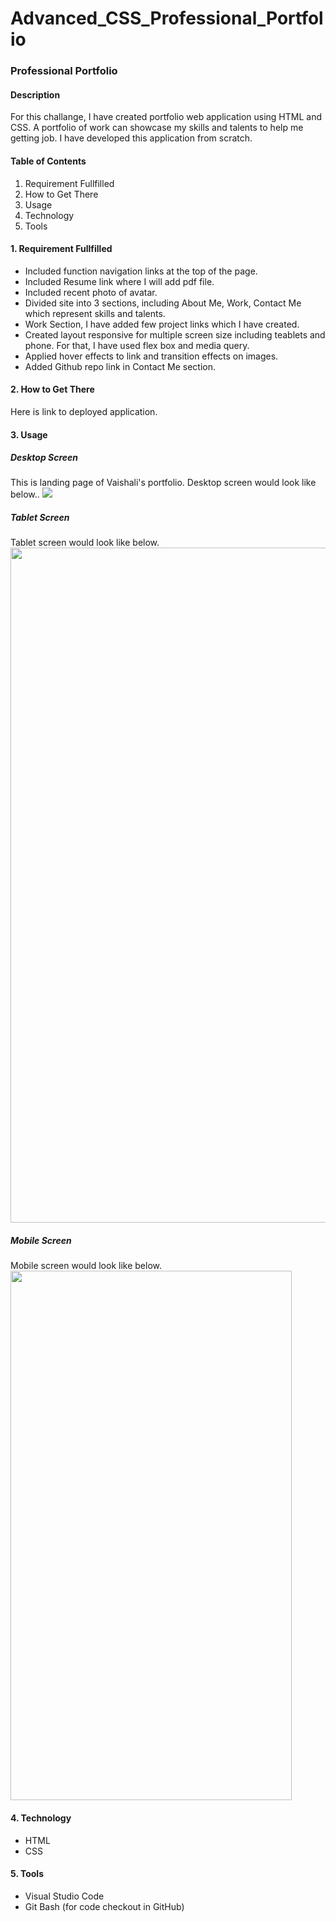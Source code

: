 
# Advanced_CSS_Professional_Portfolio

<h3>Professional Portfolio </h3>
<h4> Description </h4>
For this challange, I have created portfolio web application using HTML and CSS. A portfolio of work can showcase my skills and talents to help me getting job. I have developed this application from scratch. 

#### Table of Contents 
1. Requirement Fullfilled
2. How to Get There
3. Usage
4. Technology 
5. Tools

#### 1. Requirement Fullfilled
* Included function navigation links at the top of the page.
* Included Resume link where I will add pdf file.
* Included recent photo of avatar.
* Divided site into 3 sections, including About Me, Work, Contact Me which represent skills and talents.
* Work Section, I have added few project links which I have created.
* Created layout responsive for multiple screen size including teablets and phone. For that, I have used flex box and media query.
* Applied hover effects to link and transition effects on images.
* Added Github repo link in Contact Me section.

#### 2. How to Get There
Here is link to deployed application.

#### 3. Usage
##### Desktop Screen
This is landing page of Vaishali's portfolio. Desktop screen would look like below..
<img src="https://user-images.githubusercontent.com/54869821/179381573-721154cb-4cb1-4050-803f-1cc1dfbce229.png"/>


##### Tablet Screen
Tablet screen would look like below.
<img src="https://user-images.githubusercontent.com/54869821/179381604-4ded67ca-a27c-45f3-b785-96e24c4b41ed.png" width="810px" height="1080px"/>



##### Mobile Screen
Mobile screen would look like below.<br/>
<img src="https://user-images.githubusercontent.com/54869821/179381676-471fdaef-e454-4334-a525-f9839857574a.png" width="450px" height="847px"/>


#### 4. Technology
<ul>
    <li> HTML </li>
    <li> CSS </li>
</ul>

#### 5. Tools
<ul>
    <li> Visual Studio Code </li>
    <li> Git Bash (for code checkout in GitHub)</li>
</ul>



